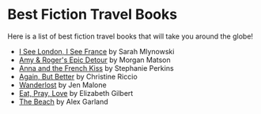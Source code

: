 # Best Fiction Travel Books

Here is a list of best fiction travel books that will take you around the globe!

  - [I See London, I See France](https://www.goodreads.com/book/show/26117336-i-see-london-i-see-france?ac=1&from_search=true&qid=sJjPSQ7mIX&rank=1) by Sarah Mlynowski
  - [Amy & Roger's Epic Detour](https://www.goodreads.com/book/show/7664334-amy-roger-s-epic-detour) by Morgan Matson
  - [Anna and the French Kiss](https://www.goodreads.com/book/show/6936382-anna-and-the-french-kiss) by Stephanie Perkins
  - [Again, But Better](https://www.goodreads.com/book/show/41147279-again-but-better) by Christine Riccio
  - [Wanderlost](https://www.goodreads.com/book/show/26244548-wanderlost) by Jen Malone
  - [Eat, Pray, Love](https://www.goodreads.com/book/show/19501.Eat_Pray_Love) by Elizabeth Gilbert
  - [The Beach](https://www.goodreads.com/book/show/607639.The_Beach) by Alex Garland

